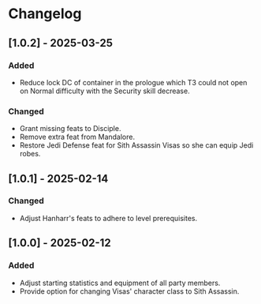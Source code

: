 # Changelog

## [1.0.2] - 2025-03-25

### Added

- Reduce lock DC of container in the prologue which T3 could not open on Normal difficulty with the Security skill decrease.

### Changed

- Grant missing feats to Disciple.
- Remove extra feat from Mandalore.
- Restore Jedi Defense feat for Sith Assassin Visas so she can equip Jedi robes.

## [1.0.1] - 2025-02-14

### Changed

- Adjust Hanharr's feats to adhere to level prerequisites.

## [1.0.0] - 2025-02-12

### Added

- Adjust starting statistics and equipment of all party members.
- Provide option for changing Visas' character class to Sith Assassin.